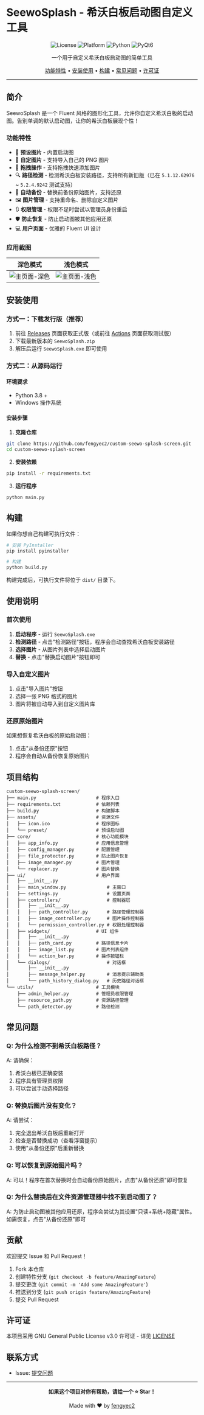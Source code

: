 # SeewoSplash - 希沃白板启动图自定义工具

<div align="center">

![License](https://img.shields.io/badge/license-GPLv3-blue.svg)
![Platform](https://img.shields.io/badge/platform-Windows-lightgrey.svg)
![Python](https://img.shields.io/badge/python-3.8+-brightgreen.svg)
![PyQt6](https://img.shields.io/badge/PyQt-6-green.svg)

一个用于自定义希沃白板启动图的简单工具

[功能特性](#功能特性) • [安装使用](#安装使用) • [构建](#构建) • [常见问题](#常见问题) • [许可证](#许可证)

</div>

---

## 简介

SeewoSplash 是一个 Fluent 风格的图形化工具，允许你自定义希沃白板的启动图。告别单调的默认启动图，让你的希沃白板展现个性！

### 功能特性

- 🎨 **预设图片** - 内置启动图
- 📁 **自定图片** - 支持导入自己的 PNG 图片
- 🚀 **拖拽操作** - 支持拖拽快速添加图片
- 🔍 **路径检测** - 检测希沃白板安装路径，支持所有新旧版（已在 `5.1.12.62976` ~ `5.2.4.9242` 测试支持）
- 💾 **自动备份** - 替换前备份原始图片，支持还原
- 🖼️ **图片管理** - 支持重命名、删除自定义图片
- 🔃 **权限管理** - 权限不足时尝试以管理员身份重启
- 🛡️ **防止恢复** - 防止启动图被其他应用还原
- 💻 **用户页面** - 优雅的 Fluent UI 设计

### 应用截图

|  深色模式  |  浅色模式  |
|-----------|-----------|
| ![主页面-深色](docs/screenshots/main_window_dark.png "主页面-深色") | ![主页面-浅色](docs/screenshots/main_window_light.png "主页面-浅色") |

## 安装使用

### 方式一：下载发行版（推荐）

1. 前往 [Releases](https://github.com/fengyec2/custom-seewo-splash-screen/releases) 页面获取正式版（或前往 [Actions](https://github.com/fengyec2/custom-seewo-splash-screen/actions) 页面获取测试版）
2. 下载最新版本的 `SeewoSplash.zip`
3. 解压后运行 `SeewoSplash.exe` 即可使用

### 方式二：从源码运行

#### 环境要求

- Python 3.8 +
- Windows 操作系统

#### 安装步骤

1. **克隆仓库**

```bash
git clone https://github.com/fengyec2/custom-seewo-splash-screen.git
cd custom-seewo-splash-screen
```

2. **安装依赖**

```bash
pip install -r requirements.txt
```

3. **运行程序**

```bash
python main.py
```

## 构建

如果你想自己构建可执行文件：

```bash
# 安装 PyInstaller
pip install pyinstaller

# 构建
python build.py
```

构建完成后，可执行文件将位于 `dist/` 目录下。

## 使用说明

### 首次使用

1. **启动程序** - 运行 `SeewoSplash.exe`
2. **检测路径** - 点击"检测路径"按钮，程序会自动查找希沃白板安装路径
3. **选择图片** - 从图片列表中选择启动图片
4. **替换** - 点击"替换启动图片"按钮即可

### 导入自定义图片

1. 点击"导入图片"按钮
2. 选择一张 PNG 格式的图片
3. 图片将被自动导入到自定义图片库

### 还原原始图片

如果想恢复希沃白板的原始启动图：

1. 点击"从备份还原"按钮
2. 程序会自动从备份恢复原始图片

## 项目结构

```
custom-seewo-splash-screen/
├── main.py                      # 程序入口
├── requirements.txt             # 依赖列表
├── build.py                     # 构建脚本
├── assets/                      # 资源文件
│   ├── icon.ico                 # 程序图标
│   └── preset/                  # 预设启动图
├── core/                        # 核心功能模块
│   ├── app_info.py              # 应用信息管理
│   ├── config_manager.py        # 配置管理
│   ├── file_protector.py        # 防止图片恢复
│   ├── image_manager.py         # 图片管理
│   └── replacer.py              # 图片替换
├── ui/                          # 用户界面
│   ├── __init__.py
│   ├── main_window.py               # 主窗口
│   ├── settings.py                  # 设置页面
│   ├── controllers/                 # 控制器层
│   │   ├── __init__.py
│   │   ├── path_controller.py       # 路径管理控制器
│   │   ├── image_controller.py      # 图片操作控制器
│   │   └── permission_controller.py # 权限处理控制器
│   ├── widgets/                 # UI 组件
│   │   ├── __init__.py
│   │   ├── path_card.py         # 路径信息卡片
│   │   ├── image_list.py        # 图片列表组件
│   │   └── action_bar.py        # 操作按钮栏
│   └── dialogs/                     # 对话框
│       ├── __init__.py
│       ├── message_helper.py        # 消息提示辅助类
│       └── path_history_dialog.py   # 历史路径对话框
└── utils/                       # 工具模块
    ├── admin_helper.py          # 管理员权限管理
    ├── resource_path.py         # 资源路径管理
    └── path_detector.py         # 路径检测
```

## 常见问题

### Q: 为什么检测不到希沃白板路径？

A: 请确保：
1. 希沃白板已正确安装
2. 程序具有管理员权限
3. 可以尝试手动选择路径

### Q: 替换后图片没有变化？

A: 请尝试：
1. 完全退出希沃白板后重新打开
2. 检查是否替换成功（查看浮窗提示）
3. 使用"从备份还原"后重新替换

### Q: 可以恢复到原始图片吗？

A: 可以！程序在首次替换时会自动备份原始图片，点击"从备份还原"即可恢复

### Q: 为什么替换后在文件资源管理器中找不到启动图了？

A: 为防止启动图被其他应用还原，程序会尝试为其设置"只读+系统+隐藏"属性。如需恢复，点击"从备份还原"即可

## 贡献

欢迎提交 Issue 和 Pull Request！

1. Fork 本仓库
2. 创建特性分支 (`git checkout -b feature/AmazingFeature`)
3. 提交更改 (`git commit -m 'Add some AmazingFeature'`)
4. 推送到分支 (`git push origin feature/AmazingFeature`)
5. 提交 Pull Request

## 许可证

本项目采用 GNU General Public License v3.0 许可证 - 详见 [LICENSE](LICENSE)

## 联系方式

- Issue: [提交问题](https://github.com/fengyec2/custom-seewo-splash-screen/issues)

---

<div align="center">

**如果这个项目对你有帮助，请给一个 ⭐ Star！**

Made with ❤️ by [fengyec2](https://github.com/fengyec2)

</div>